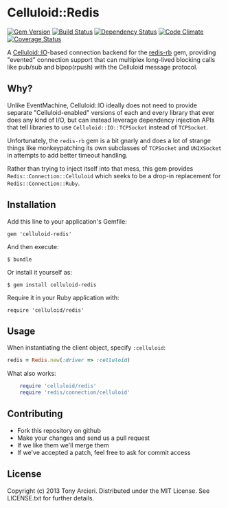 Celluloid::Redis
================
[![Gem Version](https://badge.fury.io/rb/celluloid-redis.png)](http://rubygems.org/gems/celluloid-redis)
[![Build Status](https://secure.travis-ci.org/celluloid/celluloid-redis.png?branch=master)](http://travis-ci.org/celluloid/celluloid-redis)
[![Dependency Status](https://gemnasium.com/celluloid/celluloid-redis.png)](https://gemnasium.com/celluloid/celluloid-redis)
[![Code Climate](https://codeclimate.com/github/celluloid/celluloid-redis.png)](https://codeclimate.com/github/celluloid/celluloid-redis)
[![Coverage Status](https://coveralls.io/repos/celluloid/celluloid-redis/badge.png?branch=master)](https://coveralls.io/r/celluloid/celluloid-redis)

A [Celluloid::IO][celluloidio]-based connection backend for the
[redis-rb][redisrb] gem, providing "evented" connection support that can
multiplex long-lived blocking calls like pub/sub and blpop(rpush) with the
Celluloid message protocol.

[celluloidio]: https://github.com/celluloid/celluloid-io
[redisrb]: https://github.com/redis/redis-rb

## Why?

Unlike EventMachine, Celluloid::IO ideally does not need to provide separate
"Celluloid-enabled" versions of each and every library that ever does any kind
of I/O, but can instead leverage dependency injection APIs that tell libraries
to use `Celluloid::IO::TCPSocket` instead of `TCPSocket`.

Unfortunately, the `redis-rb` gem is a bit gnarly and does a lot of strange
things like monkeypatching its own subclasses of `TCPSocket` and `UNIXSocket`
in attempts to add better timeout handling.

Rather than trying to inject itself into that mess, this gem provides
`Redis::Connection::Celluloid` which seeks to be a drop-in replacement for
`Redis::Connection::Ruby`.

## Installation

Add this line to your application's Gemfile:

    gem 'celluloid-redis'

And then execute:

    $ bundle

Or install it yourself as:

    $ gem install celluloid-redis

Require it in your Ruby application with:

    require 'celluloid/redis'

## Usage

When instantiating the client object, specify `:celluloid`:

```ruby
redis = Redis.new(:driver => :celluloid)
```

What also works:
```ruby
    require 'celluloid/redis'
    require 'redis/connection/celluloid'
```
    

## Contributing

* Fork this repository on github
* Make your changes and send us a pull request
* If we like them we'll merge them
* If we've accepted a patch, feel free to ask for commit access

## License

Copyright (c) 2013 Tony Arcieri. Distributed under the MIT License. See
LICENSE.txt for further details.

